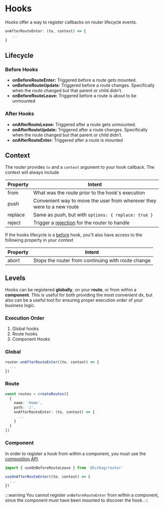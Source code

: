 # Hooks

Hooks offer a way to register callbacks on router lifecycle events.  

```ts
onAfterRouteEnter: (to, context) => {
   ...
}
```

## Lifecycle

### Before Hooks

- **onBeforeRouteEnter:** Triggered before a route gets mounted.
- **onBeforeRouteUpdate:** Triggered before a route changes. Specifically when the route changed but that parent or child didn’t.
- **onBeforeRouteLeave:** Triggered before a route is about to be unmounted

### After Hooks

- **onAfterRouteLeave:** Triggered after a route gets unmounted.
- **onAfterRouteUpdate:** Triggered after a route changes. Specifically when the route changed but that parent or child didn’t.
- **onAfterRouteEnter:** Triggered after a route is mounted

## Context

The router provides `to` and a `context` argument to your hook callback. The context will always include

| Property | Intent |
| ---- | ---- |
| from | What was the route prior to the hook's execution |
| push | Convenient way to move the user from wherever they were to a new route |
| replace | Same as push, but with `options: { replace: true }` |
| reject | Trigger a [rejection](/advanced-concepts/rejections) for the router to handle |

If the hooks lifecycle is a [before](/advanced-concepts/hooks#before-hooks) hook, you'll also have access to the following property in your context

| Property | Intent |
| ---- | ---- |
| abort | Stops the router from continuing with route change |

## Levels

Hooks can be registered **globally**, on your **route**, or from within a **component**. This is useful for both providing the most convenient dx, but also can be a useful tool for ensuring proper execution order of your business logic.

### Execution Order

1. Global hooks
1. Route hooks
1. Component Hooks

### Global

```ts
router.onAfterRouteEnter((to, context) => {
  ...
})
```

### Route

```ts
const routes = createRoutes([
  {
    name: 'Home',
    path: '/',
    onAfterRouteEnter: (to, context) => {
      ...
    }
  }
])
```

### Component

In order to register a hook from within a component, you must use the [composition API](https://vuejs.org/guide/extras/composition-api-faq.html#composition-api-faq).

```ts
import { useOnBeforeRouteLeave } from '@kitbag/router'

useOnAfterRouteEnter((to, context) => {
  ...
})
```

:::warning
You cannot register `onBeforeRouteEnter` from within a component, since the component must have been mounted to discover the hook.
:::
